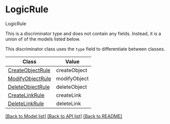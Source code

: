 # LogicRule

LogicRule

This is a discriminator type and does not contain any fields. Instead, it is a union
of of the models listed below.

This discriminator class uses the `type` field to differentiate between classes.

| Class | Value
| ------------ | -------------
[CreateObjectRule](CreateObjectRule.md) | createObject
[ModifyObjectRule](ModifyObjectRule.md) | modifyObject
[DeleteObjectRule](DeleteObjectRule.md) | deleteObject
[CreateLinkRule](CreateLinkRule.md) | createLink
[DeleteLinkRule](DeleteLinkRule.md) | deleteLink


[[Back to Model list]](../../../README.md#models-v2-link) [[Back to API list]](../../../README.md#apis-v2-link) [[Back to README]](../../../README.md)
